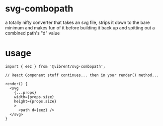# svg-combopath
a totally nifty converter that takes an svg file, strips it down to the bare minimum and makes fun of it before building it back up and spitting out a combined path's "d" value

# usage

```
import { eez } from '@vibrent/svg-combopath';

// React Component stuff continues... then in your render() method...

render() {
  <svg 
    {...props}
    width={props.size}
    height={props.size}
    >
      <path d={eez} />
  </svg>
}
```
